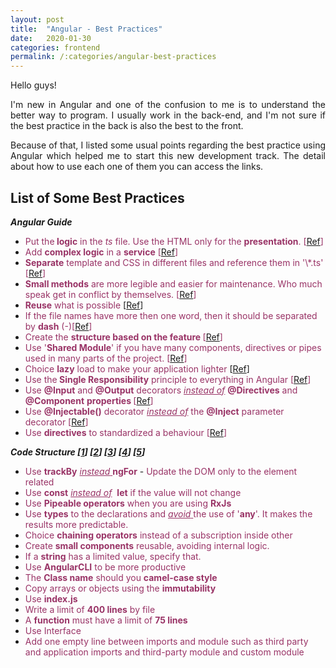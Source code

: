 ```yaml
---
layout: post
title:  "Angular - Best Practices"
date:   2020-01-30
categories: frontend
permalink: /:categories/angular-best-practices
---
```


<p style="text-align: justify;">Hello guys!</p>
<p style="text-align: justify;">I'm new in Angular and one of the confusion to me is to understand the better way to program. I usually work in the back-end, and I'm not sure if the best practice in the back is also the best to the front.</p>
<p style="text-align: justify;">Because of that, I listed some usual points regarding the best practice using Angular which helped me to start this new development track. The detail about how to use each one of them you can access the links.</p>

<h2>List of Some Best Practices</h2>
<em><strong>Angular Guide</strong></em>
<ul>
	<li><span style="color: #993366;">Put the<strong> logic</strong> in the <em>ts</em> file. Use the HTML only for the <strong>presentation</strong>. [<a href="https://angular.io/guide/styleguide#put-presentation-logic-in-the-component-class">Ref</a>]</span></li>
	<li><span style="color: #993366;">Add <strong>complex logic</strong> in a <strong>service</strong> [<a href="https://angular.io/guide/styleguide#delegate-complex-component-logic-to-services">Ref</a>]</span></li>
	<li><span style="color: #993366;"><strong>Separate</strong> template and CSS in different files and reference them in '\*.ts' [<a href="https://angular.io/guide/styleguide#extract-templates-and-styles-to-their-own-files">Ref</a>]</span></li>
	<li><span style="color: #993366;"><strong>Small methods</strong> are more legible and easier for maintenance. Who much speak get in conflict by themselves. [<a href="https://angular.io/guide/styleguide#small-functions">Ref</a>]</span></li>
	<li><span style="color: #993366;"><strong>Reuse</strong> what is possible</span> [<a href="https://angular.io/guide/styleguide#t-dry-try-to-be-dry">Ref</a>]</li>
	<li><span style="color: #993366;">If the file names have more then one word, then it should be separated by <strong>dash</strong> (-)[<a href="https://angular.io/guide/styleguide#naming">Ref</a>]</span></li>
	<li><span style="color: #993366;">Create the <strong>structure based on the feature </strong>[<a href="https://angular.io/guide/styleguide#overall-structural-guidelines">Ref</a>]</span></li>
	<li><span style="color: #993366;">Use '<strong>Shared Module</strong>' if you have many components, directives or pipes used in many parts of the project. [<a href="https://angular.io/guide/styleguide#shared-feature-module">Ref</a>]</span></li>
	<li><span style="color: #993366;">Choice <strong>lazy</strong> load to make your application lighter</span> [<a href="https://angular.io/guide/styleguide#lazy-loaded-folders">Ref</a>]</li>
	<li><span style="color: #993366;">Use the<strong> Single Responsibility</strong> principle to everything in Angular [<a href="https://angular.io/guide/styleguide#single-responsibility">Ref</a>]</span></li>
	<li><span style="color: #993366;">Use <strong>@Input</strong> and <strong>@Output</strong> decorators <em><span style="text-decoration: underline;">instead of</span> </em><strong>@Directives</strong> and <strong>@Component</strong> <strong>properties </strong>[<a href="https://angular.io/guide/styleguide#decorate-input-and-output-properties">Ref</a>]</span></li>
	<li><span style="color: #993366;">Use <strong>@Injectable()</strong> decorator <span style="text-decoration: underline;"><em>instead of</em></span> the <strong>@Inject</strong> parameter decorator [<a href="https://angular.io/guide/styleguide#use-the-injectable-class-decorator">Ref</a>]</span></li>
	<li><span style="color: #993366;">Use <strong>directives</strong> to standardized a behaviour [<a href="https://angular.io/guide/styleguide#directives">Ref</a>]</span></li>
</ul>
<em><strong>Code Structure [<a href="https://www.freecodecamp.org/news/best-practices-for-a-clean-and-performant-angular-application-288e7b39eb6f/">1</a>] [<a href="https://code-maze.com/angular-best-practices/">2</a>] [<a href="https://itnext.io/choosing-a-highly-scalable-folder-structure-in-angular-d987de65ec7">3</a>] [<a href="https://www.zeolearn.com/magazine/angular-best-practices">4</a>] [<a href="https://aglowiditsolutions.com/blog/angular-best-practices/">5</a>]</strong></em>
<ul>
	<li><span style="color: #993366;">Use <strong>trackBy</strong> <span style="text-decoration: underline;"><em>instead</em> </span><strong>ngFor</strong></span>
- <span style="color: #993366;">Update the DOM only to the element related</span></li>
	<li><span style="color: #993366;">Use <strong>const</strong> <span style="text-decoration: underline;"><em>instead of</em></span>  <strong>let</strong> if the value will not change</span></li>
	<li><span style="color: #993366;">Use <strong>Pipeable operators</strong> when you are using <strong>RxJs</strong></span></li>
	<li><span style="color: #993366;">Use <strong>types</strong> to the declarations and <span style="text-decoration: underline;"><em>avoid</em> </span>the use of '<strong>any</strong>'. It makes the results more predictable.</span></li>
	<li><span style="color: #993366;">Choice <strong>chaining operators</strong> instead of a subscription inside other</span></li>
	<li><span style="color: #993366;">Create <strong>small components</strong> reusable, avoiding internal logic.</span></li>
	<li><span style="color: #993366;">If a <strong>string</strong> has a limited value, specify that.</span></li>
	<li><span style="color: #993366;">Use <strong>AngularCLI</strong> to be more productive</span></li>
	<li><span style="color: #993366;">The <strong>Class name</strong> should you <strong>camel-case style</strong></span></li>
	<li><span style="color: #993366;">Copy arrays or objects using the <strong>immutability</strong></span></li>
	<li><span style="color: #993366;">Use <strong>index.js</strong> </span></li>
	<li><span style="color: #993366;">Write a limit of <strong>400 lines</strong> by file</span></li>
	<li><span style="color: #993366;">A <strong>function</strong> must have a limit of <strong>75 lines</strong></span></li>
	<li><span style="color: #993366;">Use Interface</span></li>
	<li><span style="color: #993366;">Add one empty line between imports and module such as third party and application imports and third-party module and custom module</span></li>
</ul>
